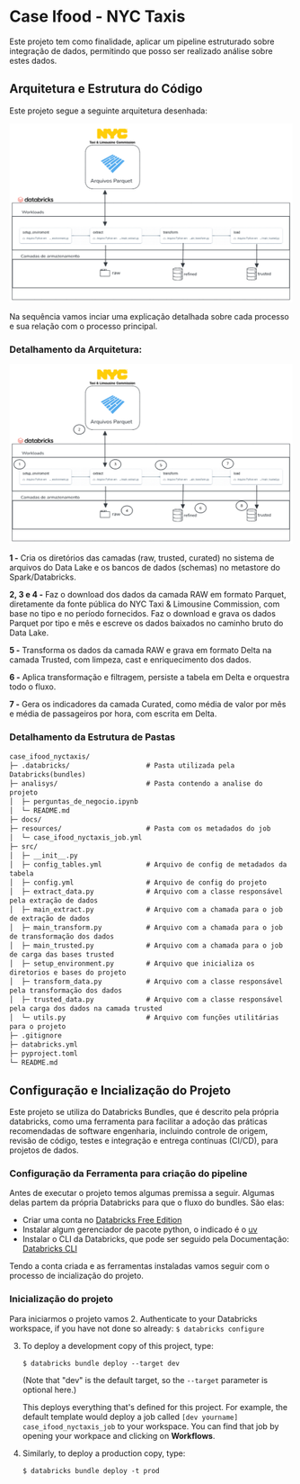 # Case Ifood - NYC Taxis

Este projeto tem como finalidade, aplicar um pipeline estruturado sobre integração de dados, permitindo que posso ser realizado análise sobre estes dados.

## Arquitetura e Estrutura do Código

Este projeto segue a seguinte arquitetura desenhada:

![Arquitetura Principal](./docs/arquitetura_principal.png)

Na sequência vamos inciar uma explicação detalhada sobre cada processo e sua relação com o processo principal.

### Detalhamento da Arquitetura:

![Arquitetura Principal](./docs/arquitetura_principal_passo-a-passo.png)

**1 -** Cria os diretórios das camadas (raw, trusted, curated) no sistema de arquivos do Data Lake e os bancos de dados (schemas) no metastore do Spark/Databricks.

**2, 3 e 4 -** Faz o download dos dados da camada RAW em formato Parquet, diretamente da fonte pública do NYC Taxi & Limousine Commission, com base no tipo e no período fornecidos. Faz o download e grava os dados Parquet por tipo e mês e escreve os dados baixados no caminho bruto do Data Lake.

**5 -** Transforma os dados da camada RAW e grava em formato Delta na camada Trusted, com limpeza, cast e enriquecimento dos dados.

**6 -** Aplica transformação e filtragem, persiste a tabela em Delta e orquestra todo o fluxo.

**7 -** Gera os indicadores da camada Curated, como média de valor por mês e média de passageiros por hora, com escrita em Delta.

### Detalhamento da Estrutura de Pastas
```
case_ifood_nyctaxis/
├─ .databricks/                   # Pasta utilizada pela Databricks(bundles)
├─ analisys/                      # Pasta contendo a analise do projeto
│  ├─ perguntas_de_negocio.ipynb
│  └─ README.md
├─ docs/
├─ resources/                     # Pasta com os metadados do job
│  └─ case_ifood_nyctaxis_job.yml
├─ src/
│  ├─ __init__.py
│  ├─ config_tables.yml           # Arquivo de config de metadados da tabela
│  ├─ config.yml                  # Arquivo de config do projeto
│  ├─ extract_data.py             # Arquivo com a classe responsável pela extração de dados
│  ├─ main_extract.py             # Arquivo com a chamada para o job de extração de dados
│  ├─ main_transform.py           # Arquivo com a chamada para o job de transformação dos dados
│  ├─ main_trusted.py             # Arquivo com a chamada para o job de carga das bases trusted
│  ├─ setup_environment.py        # Arquivo que inicializa os diretorios e bases do projeto
│  ├─ transform_data.py           # Arquivo com a classe responsável pela transformação dos dados
│  ├─ trusted_data.py             # Arquivo com a classe responsável pela carga dos dados na camada trusted
│  └─ utils.py                    # Arquivo com funções utilitárias para o projeto
├─ .gitignore
├─ databricks.yml
├─ pyproject.toml
└─ README.md
```
## Configuração e Incialização do Projeto

Este projeto se utiliza do Databricks Bundles, que é descrito pela própria databricks, como uma ferramenta para facilitar a adoção das práticas recomendadas de software engenharia, incluindo controle de origem, revisão de código, testes e integração e entrega contínuas (CI/CD), para projetos de dados.

### Configuração da Ferramenta para criação do pipeline
Antes de executar o projeto temos algumas premissa a seguir. Algumas delas partem da própria Databricks para que o fluxo do bundles. São elas: 
- Criar uma conta no [Databricks Free Edition](https://www.databricks.com/learn/free-edition)
- Instalar algum gerenciador de pacote python, o indicado é o [uv](https://docs.astral.sh/uv/getting-started/installation/)
- Instalar o CLI da Databricks, que pode ser seguido pela Documentação: [Databricks CLI](https://docs.databricks.com/dev-tools/cli/databricks-cli.html)

Tendo a conta criada e as ferramentas instaladas vamos seguir com o processo de incialização do projeto.

### Inicialização do projeto
Para iniciarmos o projeto vamos 
2. Authenticate to your Databricks workspace, if you have not done so already:
    ```
    $ databricks configure
    ```

3. To deploy a development copy of this project, type:
    ```
    $ databricks bundle deploy --target dev
    ```
    (Note that "dev" is the default target, so the `--target` parameter
    is optional here.)

    This deploys everything that's defined for this project.
    For example, the default template would deploy a job called
    `[dev yourname] case_ifood_nyctaxis_job` to your workspace.
    You can find that job by opening your workpace and clicking on **Workflows**.

4. Similarly, to deploy a production copy, type:
   ```
   $ databricks bundle deploy -t prod
   ```